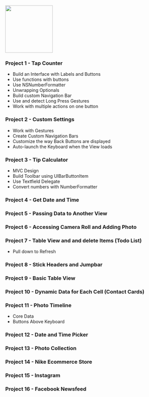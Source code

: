 # <img src='https://encrypted-tbn0.gstatic.com/images?q=tbn:ANd9GcSJ2Czl-GsV7tJF0wA9URh8lzwM7yjx27GbObP0_6yoiWQ9qd4hUQ' height='150px'>

### Project 1 - Tap Counter
- Build an Interface with Labels and Buttons
- Use functions with buttons
- Use NSNumberFormatter
- Unwrapping Optionals
- Build custom Navigation Bar
- Use and detect Long Press Gestures
- Work with multiple actions on one button

### Project 2 - Custom Settings
- Work with Gestures
- Create Custom Navigation Bars
- Customize the way Back Buttons are displayed
- Auto-launch the Keyboard when the View loads

### Project 3 - Tip Calculator
- MVC Design
- Build Toolbar using UIBarButtonItem
- Use Textfield Delegate
- Convert numbers with NumberFormatter

### Project 4 - Get Date and Time

### Project 5 - Passing Data to Another View

### Project 6 - Accessing Camera Roll and Adding Photo


### Project 7 - Table View and and delete Items (Todo List)
- Pull down to Refresh

### Project 8 - Stick Headers and Jumpbar
### Project 9 - Basic Table View
### Project 10 - Dynamic Data for Each Cell (Contact Cards)
### Project 11 - Photo Timeline 
- Core Data
- Buttons Above Keyboard
### Project 12 - Date and Time Picker 
### Project 13 - Photo Collection 
### Project 14 - Nike Ecommerce Store
### Project 15 - Instagram
### Project 16 - Facebook Newsfeed
